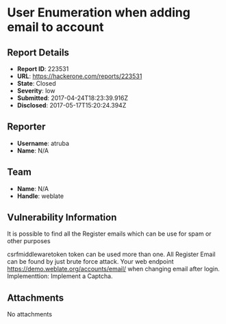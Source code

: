 # User Enumeration when adding email to account

## Report Details
- **Report ID**: 223531
- **URL**: https://hackerone.com/reports/223531
- **State**: Closed
- **Severity**: low
- **Submitted**: 2017-04-24T18:23:39.916Z
- **Disclosed**: 2017-05-17T15:20:24.394Z

## Reporter
- **Username**: atruba
- **Name**: N/A

## Team
- **Name**: N/A
- **Handle**: weblate

## Vulnerability Information
It is possible to find all the Register emails which can be use for spam or other purposes

csrfmiddlewaretoken token can be used more than one.
All Register Email can be found by just brute force attack.
Your web endpoint https://demo.weblate.org/accounts/email/ when changing email after login.
Implementtion:
Implement a Captcha.

## Attachments
No attachments
